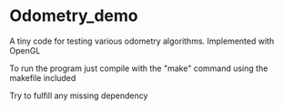 # Odometry_demo
A tiny code for testing various odometry algorithms. Implemented with OpenGL

To run the program
just compile with the "make" command using the makefile included

Try to fulfill any missing dependency
